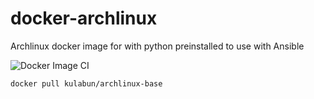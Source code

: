 # docker-archlinux
Archlinux docker image for with python preinstalled to use with Ansible

![Docker Image CI](https://github.com/kulabun/docker-archlinux/workflows/Docker%20Image%20CI/badge.svg)

```
docker pull kulabun/archlinux-base
```
